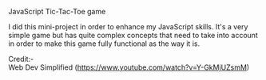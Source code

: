 JavaScript Tic-Tac-Toe game

I did this mini-project in order to enhance my JavaScript skills. It's a very simple game but has quite complex concepts that need to take into account in order to make this game fully functional as the way it is. 

Credit:-  
Web Dev Simplified (https://www.youtube.com/watch?v=Y-GkMjUZsmM)
